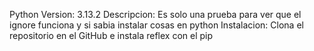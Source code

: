 Python Version: 3.13.2
Descripcion: Es solo una prueba para ver que el ignore funciona y si sabia instalar cosas en python
Instalacion: Clona el repositorio en el GitHub e instala reflex con el pip